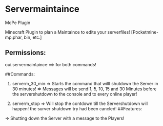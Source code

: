 # Servermaintaince
McPe Plugin

Minecraft Plugin to plan a Maintaince to edite your serverfiles! [Pocketmine-mp.phar, bin, etc.]

## Permissions:

oui.servermaintaince
==> for both commands!

##Commands:

1. serverm_30_min
    => Starts the command that willl shutdown the Server in 30 minutes!
    => Messages will be send 1, 5, 10, 15 and 30 Minutes before the servershutdown to the console and to every online player!
    
2. serverm_stop
    => Will stop the contdown till the Servershutdown will happen!
        the surver shutdown try had been cancled!
##Features:

=> Shutting down the Server with a message to the Players!
